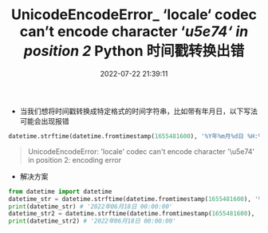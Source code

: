 ﻿---
title: UnicodeEncodeError_ ‘locale‘ codec can’t encode character ‘_u5e74‘ in position 2_ Python 时间戳转换出错
date: 2022-07-22 21:39:11
tags:
    - 基础
categories:
    - python
---
- 当我们想将时间戳转换成特定格式的时间字符串，比如带有年月日，以下写法可能会出现报错

```python
datetime.strftime(datetime.fromtimestamp(1655481600), '%Y年%m月%d日 %H:%M:%S')
```

> UnicodeEncodeError: 'locale' codec can't encode character '\u5e74' in position 2: encoding error

- 解决方案

```python
from datetime import datetime
datetime_str = datetime.strftime(datetime.fromtimestamp(1655481600), '%Yn%my%dr %H:%M:%S').replace('n','年').replace('y', '月').replace('r', '日')
print(datetime_str) # '2022年06月18日 00:00:00'
datetime_str2 = datetime.strftime(datetime.fromtimestamp(1655481600), '%Y{y}%m{m}%d{d} %H:%M:%S').format(y='年', m='月', d='日')
print(datetime_str2) # '2022年06月18日 00:00:00'
```

